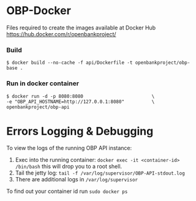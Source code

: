 # OBP-Docker


Files required to create the images available at Docker Hub
https://hub.docker.com/r/openbankproject/


### Build

    $ docker build --no-cache -f api/Dockerfile -t openbankproject/obp-base .




### Run in docker container

    $ docker run -d -p 8080:8080                         \
    -e "OBP_API_HOSTNAME=http://127.0.0.1:8080"          \
    openbankproject/obp-api


# Errors Logging & Debugging

To view the logs of the running OBP API instance:

1. Exec into the running container: `docker exec -it <container-id> /bin/bash`
   this will drop you to a root shell.
2. Tail the jetty log: `tail -f /var/log/supervisor/OBP-API-stdout.log`
3. There are additional logs in `/var/log/supervisor`

To find out your container id run `sudo docker ps`
